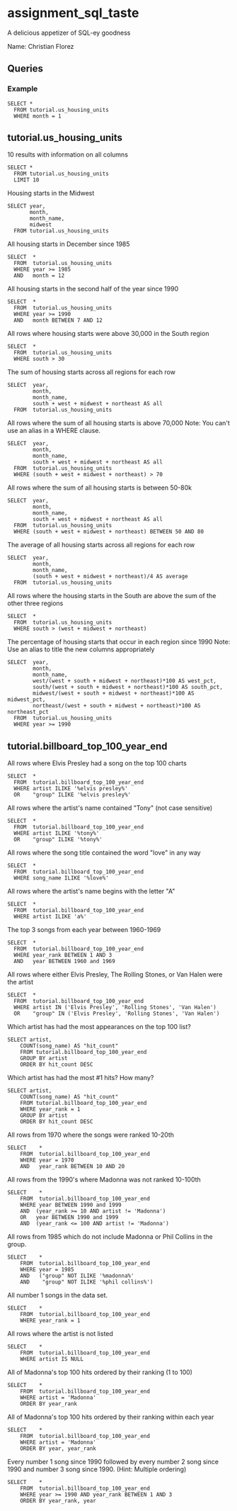 # assignment_sql_taste
A delicious appetizer of SQL-ey goodness

Name: Christian Florez

## Queries

### Example

```
SELECT *
  FROM tutorial.us_housing_units
  WHERE month = 1
```

## tutorial.us_housing_units

10 results with information on all columns
```
SELECT *
  FROM tutorial.us_housing_units
  LIMIT 10
```

Housing starts in the Midwest
```
SELECT year,
       month,
       month_name,
       midwest
  FROM tutorial.us_housing_units
```

All housing starts in December since 1985
```
SELECT  *
  FROM  tutorial.us_housing_units
  WHERE year >= 1985
  AND   month = 12
```

All housing starts in the second half of the year since 1990
```
SELECT  *
  FROM  tutorial.us_housing_units
  WHERE year >= 1990
  AND   month BETWEEN 7 AND 12
```

All rows where housing starts were above 30,000 in the South region
```
SELECT  *
  FROM  tutorial.us_housing_units
  WHERE south > 30
```

The sum of housing starts across all regions for each row
```
SELECT  year,
        month,
        month_name,
        south + west + midwest + northeast AS all
  FROM  tutorial.us_housing_units
```

All rows where the sum of all housing starts is above 70,000 Note: You can't use an alias in a WHERE clause.
```
SELECT  year,
        month,
        month_name,
        south + west + midwest + northeast AS all
  FROM  tutorial.us_housing_units
  WHERE (south + west + midwest + northeast) > 70
```

All rows where the sum of all housing starts is between 50-80k
```
SELECT  year,
        month,
        month_name,
        south + west + midwest + northeast AS all
  FROM  tutorial.us_housing_units
  WHERE (south + west + midwest + northeast) BETWEEN 50 AND 80
```

The average of all housing starts across all regions for each row
```
SELECT  year,
        month,
        month_name,
        (south + west + midwest + northeast)/4 AS average
  FROM  tutorial.us_housing_units
```

All rows where the housing starts in the South are above the sum of the other three regions
```
SELECT  *
  FROM  tutorial.us_housing_units
  WHERE south > (west + midwest + northeast)
```

The percentage of housing starts that occur in each region since 1990 Note: Use an alias to title the new columns appropriately
```
SELECT  year,
        month,
        month_name,
        west/(west + south + midwest + northeast)*100 AS west_pct,
        south/(west + south + midwest + northeast)*100 AS south_pct,
        midwest/(west + south + midwest + northeast)*100 AS midwest_pct,
        northeast/(west + south + midwest + northeast)*100 AS northeast_pct
  FROM  tutorial.us_housing_units
  WHERE year >= 1990
```


## tutorial.billboard_top_100_year_end

All rows where Elvis Presley had a song on the top 100 charts
```
SELECT  *
  FROM  tutorial.billboard_top_100_year_end
  WHERE artist ILIKE '%elvis presley%'
  OR    "group" ILIKE '%elvis presley%'
```

All rows where the artist's name contained "Tony" (not case sensitive)
```
SELECT  *
  FROM  tutorial.billboard_top_100_year_end
  WHERE artist ILIKE '%tony%'
  OR    "group" ILIKE '%tony%'
```

All rows where the song title contained the word "love" in any way
```
SELECT  *
  FROM  tutorial.billboard_top_100_year_end
  WHERE song_name ILIKE '%love%'
```

All rows where the artist's name begins with the letter "A"
```
SELECT  *
  FROM  tutorial.billboard_top_100_year_end
  WHERE artist ILIKE 'a%'
```

The top 3 songs from each year between 1960-1969
```
SELECT  *
  FROM  tutorial.billboard_top_100_year_end
  WHERE year_rank BETWEEN 1 AND 3
  AND   year BETWEEN 1960 and 1969
```

All rows where either Elvis Presley, The Rolling Stones, or Van Halen were the artist
```
SELECT  *
  FROM  tutorial.billboard_top_100_year_end
  WHERE artist IN ('Elvis Presley', 'Rolling Stones', 'Van Halen')
  OR    "group" IN ('Elvis Presley', 'Rolling Stones', 'Van Halen')
```

Which artist has had the most appearances on the top 100 list?
```
SELECT artist, 
    COUNT(song_name) AS "hit_count" 
    FROM tutorial.billboard_top_100_year_end 
    GROUP BY artist 
    ORDER BY hit_count DESC
```

Which artist has had the most #1 hits? How many?
```
SELECT artist, 
    COUNT(song_name) AS "hit_count" 
    FROM tutorial.billboard_top_100_year_end 
    WHERE year_rank = 1
    GROUP BY artist 
    ORDER BY hit_count DESC
```

All rows from 1970 where the songs were ranked 10-20th
```
SELECT    *
    FROM  tutorial.billboard_top_100_year_end
    WHERE year = 1970
    AND   year_rank BETWEEN 10 AND 20
```

All rows from the 1990's where Madonna was not ranked 10-100th
```
SELECT    *
    FROM  tutorial.billboard_top_100_year_end
    WHERE year BETWEEN 1990 and 1999
    AND  (year_rank >= 10 AND artist != 'Madonna')
    OR   year BETWEEN 1990 and 1999 
    AND  (year_rank <= 100 AND artist != 'Madonna')
```

All rows from 1985 which do not include Madonna or Phil Collins in the group.
```
SELECT    *
    FROM  tutorial.billboard_top_100_year_end
    WHERE year = 1985 
    AND   ("group" NOT ILIKE '%madonna%'
    AND    "group" NOT ILIKE '%phil collins%')
```

All number 1 songs in the data set.
```
SELECT    *
    FROM  tutorial.billboard_top_100_year_end
    WHERE year_rank = 1
```

All rows where the artist is not listed
```
SELECT    *
    FROM  tutorial.billboard_top_100_year_end
    WHERE artist IS NULL
```

All of Madonna's top 100 hits ordered by their ranking (1 to 100)
```
SELECT    *
    FROM  tutorial.billboard_top_100_year_end
    WHERE artist = 'Madonna'
    ORDER BY year_rank
```

All of Madonna's top 100 hits ordered by their ranking within each year
```
SELECT    *
    FROM  tutorial.billboard_top_100_year_end
    WHERE artist = 'Madonna'
    ORDER BY year, year_rank
```

Every number 1 song since 1990 followed by every number 2 song since 1990 and number 3 song since 1990. (Hint: Multiple ordering)
```
SELECT    *
    FROM  tutorial.billboard_top_100_year_end
    WHERE year >= 1990 AND year_rank BETWEEN 1 AND 3
    ORDER BY year_rank, year
```
